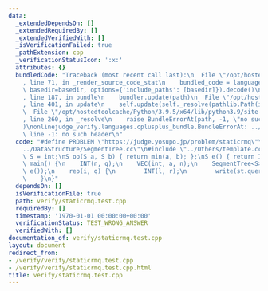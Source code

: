 ```yaml
---
data:
  _extendedDependsOn: []
  _extendedRequiredBy: []
  _extendedVerifiedWith: []
  _isVerificationFailed: true
  _pathExtension: cpp
  _verificationStatusIcon: ':x:'
  attributes: {}
  bundledCode: "Traceback (most recent call last):\n  File \"/opt/hostedtoolcache/Python/3.9.5/x64/lib/python3.9/site-packages/onlinejudge_verify/documentation/build.py\"\
    , line 71, in _render_source_code_stat\n    bundled_code = language.bundle(stat.path,\
    \ basedir=basedir, options={'include_paths': [basedir]}).decode()\n  File \"/opt/hostedtoolcache/Python/3.9.5/x64/lib/python3.9/site-packages/onlinejudge_verify/languages/cplusplus.py\"\
    , line 187, in bundle\n    bundler.update(path)\n  File \"/opt/hostedtoolcache/Python/3.9.5/x64/lib/python3.9/site-packages/onlinejudge_verify/languages/cplusplus_bundle.py\"\
    , line 401, in update\n    self.update(self._resolve(pathlib.Path(included), included_from=path))\n\
    \  File \"/opt/hostedtoolcache/Python/3.9.5/x64/lib/python3.9/site-packages/onlinejudge_verify/languages/cplusplus_bundle.py\"\
    , line 260, in _resolve\n    raise BundleErrorAt(path, -1, \"no such header\"\
    )\nonlinejudge_verify.languages.cplusplus_bundle.BundleErrorAt: ../Others/template.cc:\
    \ line -1: no such header\n"
  code: "#define PROBLEM \"https://judge.yosupo.jp/problem/staticrmq\"\n#include \"\
    ../DataStructure/SegmentTree.cc\"\n#include \"../Others/template.cc\"\n\nusing\
    \ S = int;\nS op(S a, S b) { return min(a, b); };\nS e() { return INF; }\n\nint\
    \ main() {\n    INT(n, q);\n    VEC(int, a, n);\n    SegmentTree<S> st(a, op,\
    \ e());\n    rep(i, q) {\n        INT(l, r);\n        write(st.query(l, r));\n\
    \    }\n}"
  dependsOn: []
  isVerificationFile: true
  path: verify/staticrmq.test.cpp
  requiredBy: []
  timestamp: '1970-01-01 00:00:00+00:00'
  verificationStatus: TEST_WRONG_ANSWER
  verifiedWith: []
documentation_of: verify/staticrmq.test.cpp
layout: document
redirect_from:
- /verify/verify/staticrmq.test.cpp
- /verify/verify/staticrmq.test.cpp.html
title: verify/staticrmq.test.cpp
---
```


